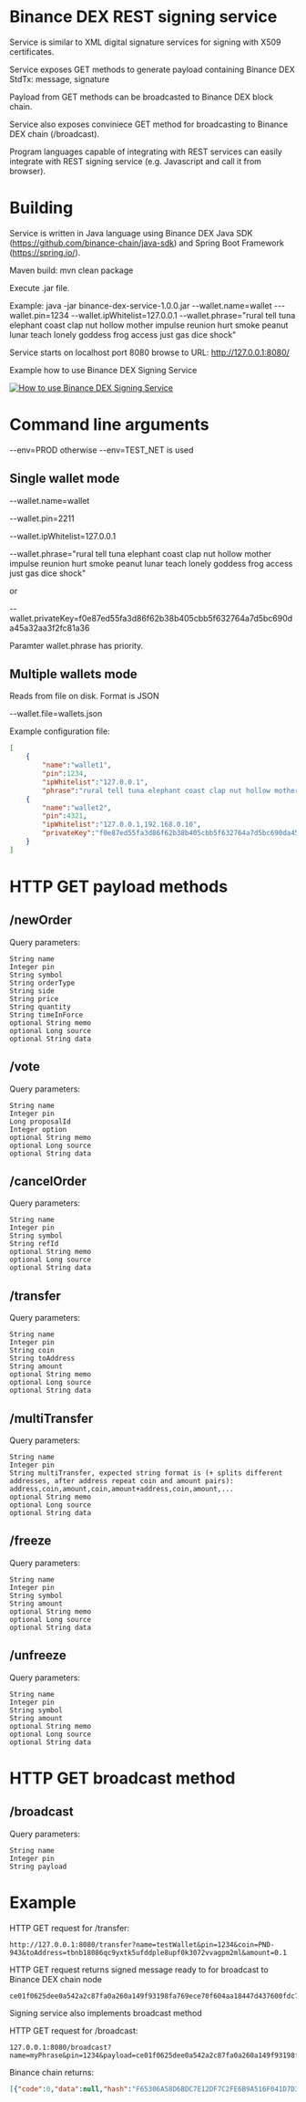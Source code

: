 Binance DEX REST signing service
================================

Service is similar to XML digital signature services for signing with X509 certificates.

Service exposes GET methods to generate payload containing Binance DEX StdTx: message, signature

Payload from GET methods can be broadcasted to Binance DEX block chain.

Service also exposes conviniece GET method for broadcasting to Binance DEX chain (/broadcast).

Program languages capable of integrating with REST services can easily integrate with REST signing service (e.g. Javascript and call it from browser).

Building
========

Service is written in Java language using Binance DEX Java SDK (https://github.com/binance-chain/java-sdk) and Spring Boot Framework (https://spring.io/).

Maven build: mvn clean package

Execute .jar file.

Example: java -jar binance-dex-service-1.0.0.jar --wallet.name=wallet ---wallet.pin=1234 --wallet.ipWhitelist=127.0.0.1 --wallet.phrase="rural tell tuna elephant coast clap nut hollow mother impulse reunion hurt smoke peanut lunar teach lonely goddess frog access just gas dice shock"

Service starts on localhost port 8080 browse to URL: http://127.0.0.1:8080/

Example how to use Binance DEX Signing Service

[![How to use Binance DEX Signing Service](http://img.youtube.com/vi/i1xC6DI5ias/0.jpg)](http://www.youtube.com/watch?v=i1xC6DI5ias)

Command line arguments
======================

--env=PROD otherwise --env=TEST_NET is used

Single wallet mode
------------------

--wallet.name=wallet

--wallet.pin=2211

--wallet.ipWhitelist=127.0.0.1

--wallet.phrase="rural tell tuna elephant coast clap nut hollow mother impulse reunion hurt smoke peanut lunar teach lonely goddess frog access just gas dice shock"

or

--wallet.privateKey=f0e87ed55fa3d86f62b38b405cbb5f632764a7d5bc690da45a32aa3f2fc81a36

Paramter wallet.phrase has priority.

Multiple wallets mode
---------------------

Reads from file on disk. Format is JSON

--wallet.file=wallets.json

Example configuration file:
``` JSON
[
    {
        "name":"wallet1",
        "pin":1234,
        "ipWhitelist":"127.0.0.1",
        "phrase":"rural tell tuna elephant coast clap nut hollow mother impulse reunion hurt smoke peanut lunar teach lonely goddess frog access just gas dice shock"},
    {
        "name":"wallet2",
        "pin":4321,
        "ipWhitelist":"127.0.0.1,192.168.0.10",
        "privateKey":"f0e87ed55fa3d86f62b38b405cbb5f632764a7d5bc690da45a32aa3f2fc81a36"
    }
]
```

HTTP GET payload methods
========================

/newOrder
---------
Query parameters:

    String name
    Integer pin
    String symbol
    String orderType
    String side
    String price
    String quantity
    String timeInForce
    optional String memo
    optional Long source
    optional String data

/vote
-----
Query parameters:

    String name
    Integer pin
    Long proposalId
    Integer option
    optional String memo
    optional Long source
    optional String data

/cancelOrder
------------
Query parameters:

    String name
    Integer pin
    String symbol
    String refId
    optional String memo
    optional Long source
    optional String data

/transfer
---------
Query parameters:

    String name
    Integer pin
    String coin
    String toAddress
    String amount
    optional String memo
    optional Long source
    optional String data

/multiTransfer
--------------
Query parameters:

    String name
    Integer pin
    String multiTransfer, expected string format is (+ splits different addresses, after address repeat coin and amount pairs): address,coin,amount,coin,amount+address,coin,amount,...
    optional String memo
    optional Long source
    optional String data

/freeze
-------
Query parameters:

    String name
    Integer pin
    String symbol
    String amount
    optional String memo
    optional Long source
    optional String data

/unfreeze
---------
Query parameters:

    String name
    Integer pin
    String symbol
    String amount
    optional String memo
    optional Long source
    optional String data

HTTP GET broadcast method
=========================

/broadcast
----------
Query parameters:

    String name
    Integer pin
    String payload



Example
=======

HTTP GET request for /transfer:
```
http://127.0.0.1:8080/transfer?name=testWallet&pin=1234&coin=PND-943&toAddress=tbnb18086qc9yxtk5ufddple8upf0k3072vvagpm2ml&amount=0.1
```

HTTP GET request returns signed message ready to for broadcast to Binance DEX chain node

```
ce01f0625dee0a542a2c87fa0a260a149f93198fa769ece70f604aa18447d437600fdc7c120e0a07504e442d3934331080ade20412260a143bcfa060a432ed4e25ad0ff27e052fb45fe5319d120e0a07504e442d3934331080ade20412700a26eb5ae98721026804663998b70b88e916232cfe22337f5a2d0c3e8fb64ca656314128e9fd89db1240ef51400ba6d6cdcae44b31e0a251e24c2ed290045dd2a3114c67c8398cad8d46752e2170bafce74b03c5503c754f6d92688c45a2be74780d998c1187e342e96e18c40620cd042003
```

Signing service also implements broadcast method

HTTP GET request for /broadcast:
```
127.0.0.1:8080/broadcast?name=myPhrase&pin=1234&payload=ce01f0625dee0a542a2c87fa0a260a149f93198fa769ece70f604aa18447d437600fdc7c120e0a07504e442d3934331080ade20412260a143bcfa060a432ed4e25ad0ff27e052fb45fe5319d120e0a07504e442d3934331080ade20412700a26eb5ae98721026804663998b70b88e916232cfe22337f5a2d0c3e8fb64ca656314128e9fd89db1240ef51400ba6d6cdcae44b31e0a251e24c2ed290045dd2a3114c67c8398cad8d46752e2170bafce74b03c5503c754f6d92688c45a2be74780d998c1187e342e96e18c40620cd042003
```

Binance chain returns:
``` JSON
[{"code":0,"data":null,"hash":"F65306A58D6BDC7E12DF7C2FE6B9A516F041D7D324DC267526C8A109BD54F855","log":"Msg 0: ","ok":true}]
```